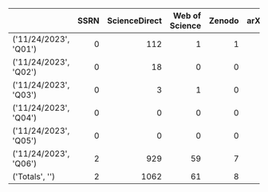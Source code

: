 |                       |   SSRN |   ScienceDirect |   Web of Science |   Zenodo |   arXiv |   dblp |   Totals |
|:----------------------|-------:|----------------:|-----------------:|---------:|--------:|-------:|---------:|
| ('11/24/2023', 'Q01') |      0 |             112 |                1 |        1 |       1 |      4 |      119 |
| ('11/24/2023', 'Q02') |      0 |              18 |                0 |        0 |       0 |      0 |       18 |
| ('11/24/2023', 'Q03') |      0 |               3 |                1 |        0 |       0 |      2 |        6 |
| ('11/24/2023', 'Q04') |      0 |               0 |                0 |        0 |       0 |      0 |        0 |
| ('11/24/2023', 'Q05') |      0 |               0 |                0 |        0 |       0 |      1 |        1 |
| ('11/24/2023', 'Q06') |      2 |             929 |               59 |        7 |       4 |     43 |     1044 |
| ('Totals', '')        |      2 |            1062 |               61 |        8 |       5 |     50 |     1188 |